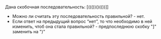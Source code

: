 Дана скобочная последовательность: [((())()(())]]
- Можно ли считать эту последовательность правильной? - нет.
- Если ответ на предыдущий вопрос “нет”, то что необходимо в ней изменить, чтоб она стала правильной? - предпоследнюю скобку "]" заменить на ")"
